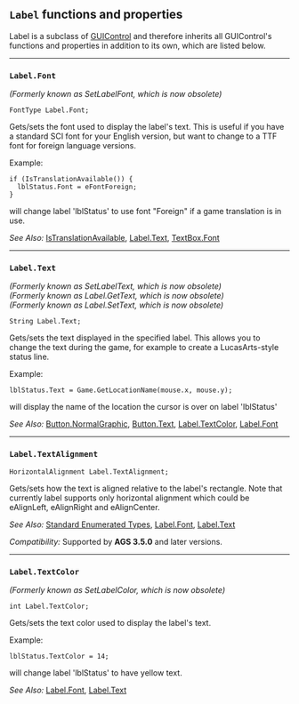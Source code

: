 ## `Label` functions and properties

Label is a subclass of [GUIControl](GUIControl) and therefore inherits all GUIControl's functions and properties in addition to its own, which are listed below.

---

### `Label.Font`

*(Formerly known as SetLabelFont, which is now obsolete)*

    FontType Label.Font;

Gets/sets the font used to display the label's text. This is useful if
you have a standard SCI font for your English version, but want to
change to a TTF font for foreign language versions.

Example:

    if (IsTranslationAvailable()) {
      lblStatus.Font = eFontForeign;
    }

will change label 'lblStatus' to use font "Foreign" if a game
translation is in use.

*See Also:* [IsTranslationAvailable](Globalfunctions_General#istranslationavailable),
[Label.Text](Label#labeltext),
[TextBox.Font](TextBox#textboxfont)

---

### `Label.Text`

*(Formerly known as SetLabelText, which is now obsolete)*<br>
*(Formerly known as Label.GetText, which is now obsolete)*<br>
*(Formerly known as Label.SetText, which is now obsolete)*

    String Label.Text;

Gets/sets the text displayed in the specified label. This allows you to
change the text during the game, for example to create a LucasArts-style
status line.

Example:

    lblStatus.Text = Game.GetLocationName(mouse.x, mouse.y);

will display the name of the location the cursor is over on label
'lblStatus'

*See Also:* [Button.NormalGraphic](Button#buttonnormalgraphic),
[Button.Text](Button#buttontext),
[Label.TextColor](Label#labeltextcolor),
[Label.Font](Label#labelfont)

---

### `Label.TextAlignment`

    HorizontalAlignment Label.TextAlignment;

Gets/sets how the text is aligned relative to the label's rectangle. Note that currently label supports only horizontal alignment which could be eAlignLeft, eAlignRight and eAlignCenter.

*See Also:* [Standard Enumerated Types](StandardEnums), [Label.Font](Label#labelfont),
[Label.Text](Label#labeltext)

*Compatibility:* Supported by **AGS 3.5.0** and later versions.

---

### `Label.TextColor`

*(Formerly known as SetLabelColor, which is now obsolete)*

    int Label.TextColor;

Gets/sets the text color used to display the label's text.

Example:

    lblStatus.TextColor = 14;

will change label 'lblStatus' to have yellow text.

*See Also:* [Label.Font](Label#labelfont),
[Label.Text](Label#labeltext)

